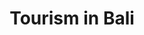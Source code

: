 ---
title: Tourism in Bali
github: https://alangewerc.shinyapps.io/Covid-19/?_ga=2.57678698.1738308730.1606270455-132256317.1606270455
image: /assets/images/Bali.PNG
description: A Shiny web app for Tourism Exploration in the Bali
layout: post
---